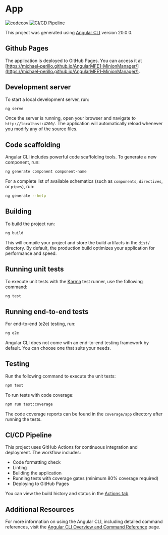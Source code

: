 # App

[![codecov](https://codecov.io/github/Michael-Perillo/AngularMFE1-MinionManager/graph/badge.svg?token=TLNM11X205)](https://codecov.io/github/Michael-Perillo/AngularMFE1-MinionManager)
[![CI/CD Pipeline](https://github.com/Michael-Perillo/AngularMFE1-MinionManager/actions/workflows/main.yml/badge.svg)](https://github.com/Michael-Perillo/AngularMFE1-MinionManager/actions/workflows/main.yml)  

This project was generated using [Angular CLI](https://github.com/angular/angular-cli) version 20.0.0.

## Github Pages
The application is deployed to GitHub Pages. You can access it at [https://michael-perillo.github.io/AngularMFE1-MinionManager/](https://michael-perillo.github.io/AngularMFE1-MinionManager/).

## Development server

To start a local development server, run:

```bash
ng serve
```

Once the server is running, open your browser and navigate to `http://localhost:4200/`. The application will automatically reload whenever you modify any of the source files.

## Code scaffolding

Angular CLI includes powerful code scaffolding tools. To generate a new component, run:

```bash
ng generate component component-name
```

For a complete list of available schematics (such as `components`, `directives`, or `pipes`), run:

```bash
ng generate --help
```

## Building

To build the project run:

```bash
ng build
```

This will compile your project and store the build artifacts in the `dist/` directory. By default, the production build optimizes your application for performance and speed.

## Running unit tests

To execute unit tests with the [Karma](https://karma-runner.github.io) test runner, use the following command:

```bash
ng test
```

## Running end-to-end tests

For end-to-end (e2e) testing, run:

```bash
ng e2e
```

Angular CLI does not come with an end-to-end testing framework by default. You can choose one that suits your needs.

## Testing

Run the following command to execute the unit tests:

```bash
npm test
```

To run tests with code coverage:

```bash
npm run test:coverage
```

The code coverage reports can be found in the `coverage/app` directory after running the tests.

## CI/CD Pipeline

This project uses GitHub Actions for continuous integration and deployment. The workflow includes:

- Code formatting check
- Linting
- Building the application
- Running tests with coverage gates (minimum 80% coverage required)
- Deploying to GitHub Pages

You can view the build history and status in the [Actions tab](https://github.com/your-username/AngularMFE1-MinionManager/actions).

## Additional Resources

For more information on using the Angular CLI, including detailed command references, visit the [Angular CLI Overview and Command Reference](https://angular.dev/tools/cli) page.
